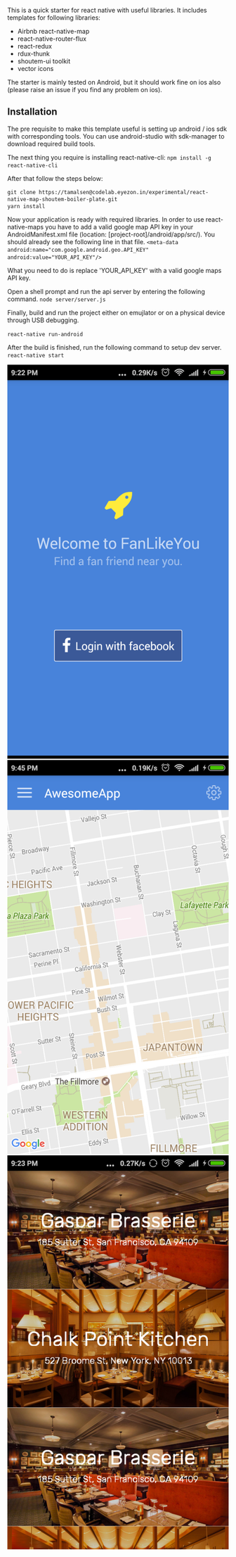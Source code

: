 This is a quick starter for react native with useful libraries. It includes templates for following libraries:

- Airbnb react-native-map
- react-native-router-flux
- react-redux
- rdux-thunk
- shoutem-ui toolkit
- vector icons


The starter is mainly tested on Android, but it should work fine on ios also (please raise an  issue if you find any problem on ios).

## Installation

The pre requisite to make this template useful is setting up android / ios sdk with corresponding tools. You can use android-studio with sdk-manager to download required build tools.

The next thing you require is installing react-native-cli:
`
npm install -g react-native-cli
`

After that follow the steps below:
```
git clone https://tamalsen@codelab.eyezon.in/experimental/react-native-map-shoutem-boiler-plate.git
yarn install
```

Now your application is ready with required libraries. 
In order to use react-native-maps you have to add a valid google map API key in your AndroidManifest.xml file (location: [project-root]/android/app/src/). You should already see the following line in that file. 
`
<meta-data
      android:name="com.google.android.geo.API_KEY"
      android:value="YOUR_API_KEY"/>
`

What you need to do is replace 'YOUR_API_KEY' with a valid google maps API key.

Open a shell prompt and run the api server by entering the following command.
`
node server/server.js
`

Finally, build and run the project either on emujlator or on a physical device through USB debugging.

`
react-native run-android
`

After the build is finished, run the following command to setup dev server.
`
react-native start
`

![Image of Yaktocat](git-img/Screenshot_2017-04-28-21-22-01-323_com.fanlikeyou.png)
![Image of Yaktocat](git-img/Screenshot_2017-04-28-21-45-07-450_com.fanlikeyou.png)
![Image of Yaktocat](git-img/Screenshot_2017-04-28-21-23-34-359_com.fanlikeyou.png)




